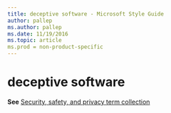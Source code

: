 ```yaml
---
title: deceptive software - Microsoft Style Guide
author: pallep
ms.author: pallep
ms.date: 11/19/2016
ms.topic: article
ms.prod = non-product-specific
---
```


# deceptive software

**See** [Security, safety, and privacy term collection](/style-guide/a-z-word-list-term-collections/term-collections/security-safety-privacy-terms)
